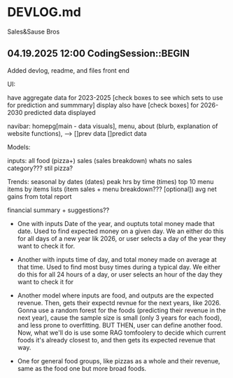# DEVLOG.md

Sales&Sause Bros

## 04.19.2025 12:00 CodingSession::BEGIN

Added devlog, readme, and files
front end


UI: 

have aggregate data for 2023-2025 [check boxes to see which sets to use for prediction and summmary] display
also have [check boxes] for 2026-2030 predicted data displayed

navibar: homepg[main - data visuals],    menu,      about (blurb, explanation of website functions), 
          \--> []prev data []predict data


Models:

inputs:
all food (pizza+) sales (sales breakdown)
whats no sales category??? stil pizza?

Trends:
seasonal by dates (dates)
peak hrs by time (times)
top 10 menu items by items lists (item sales + menu breakdown??? [optional])
avg net gains from total report

financial summary + suggestions??

- One with inputs Date of the year, and ouptuts total money made that date. Used to find expected money on a given day. We an either do this for all days of a new year lik 2026, or user selects a day of the year they want to check it for.

- Another with inputs time of day, and total money made on average at that time. Used to find most busy times during a typical day. We either do this for all 24 hours of a day, or user selects an hour of the day they want to check it for

- Another model where inputs are food, and outputs are the expected revenue. Then, gets their expectd revnue for the next years, like 2026. Gonna use a random forest for the foods (predicting their revenue in the next year), cause the sample size is small (only 3 years for each food), and less prone to overfitting. BUT THEN, user can define another food. Now, what we'll do is use some RAG tomfoolery to decide which current foods it's already closest to, and then gets its expected revenue that way.

- One for general food groups, like pizzas as a whole and their revenue, same as the food one but more broad foods.
